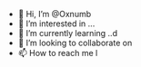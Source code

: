 - 👋 Hi, I’m @Oxnumb
- 👀 I’m interested in ...
- 🌱 I’m currently learning ..d
- 💞️ I’m looking to collaborate on 
- 📫 How to reach me l

<!---
Oxnumb/Oxnumb is a ✨ special ✨ repository because its `README.md` (this file) appears on your GitHub profile.
You can click the Preview link to take a look at your changes.
---
